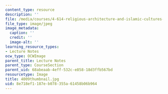 ```yaml
---
content_type: resource
description: ''
file: /media/courses/4-614-religious-architecture-and-islamic-cultures-fall-2002/8e718ef1187eb078355a61458b06b964_4009thumbnail.jpg
file_type: image/jpeg
image_metadata:
  caption: ''
  credit: ''
  image-alt: ''
learning_resource_types:
- Lecture Notes
ocw_type: OCWImage
parent_title: Lecture Notes
parent_type: CourseSection
parent_uid: 68abeaab-4eff-532c-e858-18d3ffb567bd
resourcetype: Image
title: 4009thumbnail.jpg
uid: 8e718ef1-187e-b078-355a-61458b06b964
---
```


